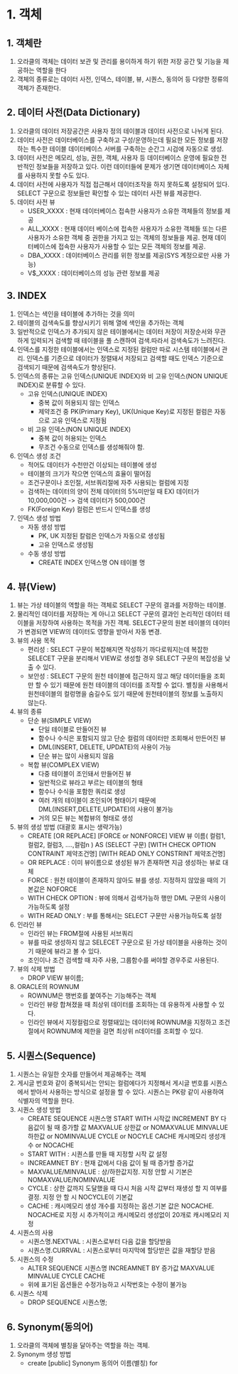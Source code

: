 # 1. 객체
## 1. 객체란
1. 오라클의 객체는 데이터 보관 및 관리를 용이하게 하기 위한 저장 공간 및 기능을 제공하는 역할을 한다
2. 객체의 종류로는 데이터 사전, 인덱스, 테이블, 뷰, 시퀀스, 동의어 등 다양한 정류의 객체가 존재한다.

## 2. 데이터 사전(Data Dictionary)
1. 오라클의 데이터 저장공간은 사용자 정의 테이블과 데이터 사전으로 나뉘게 된다.
2. 데이터 사전은 데이터베이스를 구축하고 구성/운영하는데 필요한 모든 정보를 저장하는 특수한 테이블 데이터베이스 서버를 구축하는 순간그 시검에 자동으로 생성.
3. 데이터 사전은 메모리, 성능, 권한, 객체, 사용자 등 데이터베이스 운영에 필요한 전반적인 정보들을 저장하고 있다. 이런 데이터들에 문제가 생기면 데이터베이스 자체를 사용하지 못할 수도 있다.
4. 데이터 사전에 사용자가 직접 접근해서 데이터조작을 하지 못하도록 설정되어 있다. SELECT 구문으로 정보들만 확인할 수 있는 데이터 사전 뷰를 제공한다.
5. 데이터 사전 뷰
    - USER_XXXX : 현재 데이터베이스 접속한 사용자가 소유한 객체들의 정보를 제공
    - ALL_XXXX : 현재 데이터 베이스에 접속한 사용자가 소유한 객체들 또는 다른 사용자가 소유한 객체 중 권한을 가지고 있는 객체의 정보들을 제공. 현재 데이터베이스에 접속한 사용자가 사용할 수 있는 모든 객체의 정보를 제공.
    - DBA_XXXX : 데이터베이스 관리를 위한 정보를 제공(SYS 계정으로만 사용 가능)
    - V$_XXXX : 데이터베이스의 성능 관련 정보를 제공
## 3. INDEX
1. 인덱스는 색인을 테이블에 추가하는 것을 의미
2. 테이블의 검색속도를 향상시키기 위해 열에 색인을 추가하는 객체
3. 일반적으로 인덱스가 추가되지 않은 테이블에서는 데이터 저장이 저장순서와 무관하게 입력되거 검색할 때 테이블을 풀 스캔하여 검색.따라서 검색속도가 느려진다.
4. 인덱스를 지정한 테이블에서는 인덱스로 지정된 컬럼만 따로 시스템 테이블에서 관리. 인덱스를 기준으로 데이터가 정렬돼서 저장되고 검색할 때도 인덱스 기준으로 검색되기 때문에 검색속도가 향상된다.
5. 인덱스의 종류는 고유 인덱스(UNIQUE INDEX)와 비 고유 인덱스(NON UNIQUE INDEX)로 분류할 수 있다.
    - 고유 인덱스(UNIQUE INDEX)
        - 중복 값이 허용되지 않는 인덱스
        - 제약조건 중 PK(Primary Key), UK(Unique Key)로 지정된 컬럼은 자동으로 고유 인덱스로 지정됨
    - 비 고유 인덱스(NON UNIQUE INDEX)
        - 중복 값이 허용되는 인덱스
        - 무조건 수동으로 인덱스를 생성해줘야 함.
6. 인덱스 생성 조건
    - 적어도 데이터가 수천만건 이상되는 테이블에 생성
    - 테이블의 크기가 작으면 인덱스의 효율이 떨어짐
    - 조건구문이나 조인절, 서브쿼리절에 자주 사용되는 컬럼에 지정
    - 검색하는 데이터의 양이 전체 데이터의 5%미만일 때 
       EX) 데이터가 10,000,000건 -> 검색 데이터가 500,000건
    - FK(Foreign Key) 컬럼은 반드시 인덱스를 생성
7. 인덱스 생성 방법
    - 자동 생성 방법
        - PK, UK 지정된 칼럼은 인덱스가 자동으로 생성됨
        - 고유 인덱스로 생성됨
    - 수동 생성 방법
        - CREATE INDEX 인덱스명
          ON 테이블 명

## 4. 뷰(View)
1. 뷰는 가상 테이블의 역할을 하는 객체로 SELECT 구문의 결과를 저장하는 테이블.
2. 물리적인 데이터를 저장하는 게 아니고 SELECT 구문의 결과인 논리적인 데이터 테이블을 저장하여 사용하는 목적을 가진 객체. SELECT구문의 원본 테이블의 데이터가 변경되면 VIEW의 데이터도 영향을 받아서 자동 변경.
3. 뷰의 사용 목적
    - 편리성 : SELECT 구문이 복잡해지면 작성하기 까다로워지는데 복잡한 SELECET 구문을 분리해서 VIEW로 생성할 경우 SELECT 구문의 복잡성을 낮출 수 있다.
    - 보안성 : SELECT 구문의 원천 테이블에 접근하지 않고 해당 데이터들을 조회만 할 수 있기 때문에 원천 테이블의 데이터를 조작할 수 없다. 별칭을 사용해서 원천테이블의 컬렁명을 숨길수도 있기 때문에 원천테이블의 정보를 노출하지 않는다.
4. 뷰의 종류
    - 단순 뷰(SIMPLE VIEW)
        - 단일 테이블로 만들어진 뷰
        - 함수나 수식은 포함되지 않고 단순 컬럼의 데이터만 조회해서 만든어진 뷰
        - DML(INSERT, DELETE, UPDATE)의 사용이 가능
        - 단순 뷰는 많이 사용되지 않음
    - 복합 뷰(COMPLEX VIEW)
        - 다중 테이블이 조인돼서 만들어진 뷰
        - 일반적으로 뷰라고 부르는 테이블의 형태
        - 함수나 수식을 포함한 쿼리로 생성
        - 여러 개의 테이블이 조인되어 형태이기 때문에 DML(INSERT,DELETE,UPDATE)의 사용이 불가능
        - 거의 모든 뷰는 복합뷰의 형태로 생성
5. 뷰의 생성 방법 (대괄호 표시는 생략가능)
    - CREATE [OR REPLACE] [FORCE or NONFORCE] VIEW 뷰 이름(
        컬럼1, 컬럼2, 컬럼3, ....,컬럼n
    ) AS (SELECT 구문)
    [WITH CHECK OPTION CONTRAINT 제약조건명]
    [WITH READ ONLY CONSTRINT 제약조건명]
    - OR REPLACE : 이미 뷰이름으로 생성된 뷰가 존재하면 지금 생성하는 뷰로 대체
    - FORCE : 원천 테이블이 존재하지 않아도 뷰를 생성. 지정하지 않았을 때의 기본값은 NOFORCE
    - WITH CHECK OPTION : 뷰에 의해서 검색가능하 행만 DML 구문의 사용이 가능하도록 설정
    - WITH READ ONLY : 부를 통해서는 SELECT 구문만 사용가능하도록 설정
6. 인라인 뷰
    - 인라인 뷰는 FROM절에 사용된 서브쿼리
    - 뷰를 따로 생성하지 않고 SELECET 구문으로 된 가상 테이블을 사용하는 것이기 때문에 뷰라고 볼 수 있다.
    - 조인이나 조건 검색할 때 자주 사용, 그룹함수를 써야할 경우주로 사용된다.
7. 뷰의 삭제 방법
    - DROP VIEW 뷰이름;
8. ORACLE의 ROWNUM
    - ROWNUM은 행번호를 붙여주는 기능해주는 객체
    - 인라인 뷰랑 합쳐졌을 때 최상위 데이터를 조회하는 데 유용하게 사용할 수 있다.
    - 인라인 뷰에서 지정컬럼으로 정렬돼있는 데이터에 ROWNUM을 지정하고 조건절에서 ROWNUM에 제한을 걸면 최상위 n데이터를 조회할 수 있다.

## 5. 시퀀스(Sequence)
1. 시퀀스는 유일한 숫자를 만들어서 제공해주는 객체
2. 게시글 번호와 같이 중복되서는 안되는 컬럼에다가 지정해서 게시글 번호를 시퀀스에서 받아서 사용하는 방식으로 설정을 할 수 있다. 시퀀스는 PK랑 같이 사용하여 식별자의 역할을 한다.
3. 시퀀스 생성 방법
    - CREATE SEQUENCE 시퀀스명 
        START WITH 시작값
        INCREMENT BY 다음값이 될 때 증가할 값
        MAXVALUE 상한값 or NOMAXVALUE
        MINVALUE 하한값 or NOMINVALUE
        CYCLE or NOCYLE
        CACHE 캐시메모리 생성개수 or NOCACHE
    - START WITH : 시퀀스를 만들 때 지정할 시작 값 설정
    - INCREAMNET BY : 현재 값에서 다음 값이 될 때 증가할 증가값
    - MAXVALUE/MINVALUE : 상/하한값지정. 지정 안할 시 기본은 NOMAXVALUE/NOMINVALUE
    - CYCLE : 상한 값까지 도달했을 때 다시 처음 시작 값부터 재생성 할 지 여부를 결정. 지정 안 할 시 NOCYCLE이 기본값
    - CACHE : 캐시메모리 생성 개수를 지정하는 옵션.기본 값은 NOCACHE. NOCACHE로 지정 시 추가적이고 캐시메모리 생성없이 20개로 캐시메모리 지정
4. 시퀀스의 사용
    - 시퀀스명.NEXTVAL : 시퀀스로부터 다음 값을 할당받음
    - 시퀀스명.CURRVAL : 시퀀스로부터 마지막에 할당받은 값을 재할당 받음
5. 시퀀스의 수정
    - ALTER SEQUENCE 시퀀스명
        INCREAMNET BY 증가값
        MAXVALUE
        MINVALUE
        CYCLE
        CACHE
    - 위에 표기된 옵션들은 수정가능하고 시작번호는 수정이 불가능
6. 시퀀스 삭제
    - DROP SEQUENCE 시퀀스명;

## 6. Synonym(동의어)
1. 오라클의 객체에 별칭을 달아주는 역할을 하는 객체.
2. Synonym 생성 방법
    - create [public] Synonym 동의어 이름(별칭)
            for